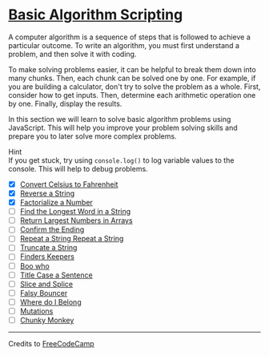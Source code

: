 # [Basic Algorithm Scripting](https://learn.freecodecamp.org/javascript-algorithms-and-data-structures/basic-algorithm-scripting)

A computer algorithm is a sequence of steps that is followed to achieve a particular outcome. To write an algorithm, you must first understand a problem, and then solve it with coding.

To make solving problems easier, it can be helpful to break them down into many chunks. Then, each chunk can be solved one by one. For example, if you are building a calculator, don't try to solve the problem as a whole. First, consider how to get inputs. Then, determine each arithmetic operation one by one. Finally, display the results.

In this section we will learn to solve basic algorithm problems using JavaScript. This will help you improve your problem solving skills and prepare you to later solve more complex problems.

Hint  
If you get stuck, try using `console.log()` to log variable values to the console. This will help to debug problems.

- [x] [Convert Celsius to Fahrenheit](01-convert-celsius-to-fahrenheit.js)
- [x] [Reverse a String](02-reverse-a-string.js)
- [x] [Factorialize a Number](03-factorialize-a-number.js)
- [ ] [Find the Longest Word in a String](04-find-the-longest-word-in-a-string.js)
- [ ] [Return Largest Numbers in Arrays](05-return-largest-numbers-in-arrays.js)
- [ ] [Confirm the Ending](06-confirm-the-ending.js)
- [ ] [Repeat a String Repeat a String](07-repeat-a-string-repeat-a-string.js)
- [ ] [Truncate a String](08-truncate-a-string.js)
- [ ] [Finders Keepers](09-finders-keepers.js)
- [ ] [Boo who](10-boo-who.js)
- [ ] [Title Case a Sentence](11-title-case-a-sentence.js)
- [ ] [Slice and Splice](12-slice-and-splice.js)
- [ ] [Falsy Bouncer](13-falsy-bouncer.js)
- [ ] [Where do I Belong](14-where-do-i-belong.js)
- [ ] [Mutations](15-mutations.js)
- [ ] [Chunky Monkey](16-chunky-monkey.js)

---

Credits to [FreeCodeCamp](https://www.freecodecamp.org/)